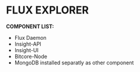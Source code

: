 # FLUX EXPLORER
<b> COMPONENT LIST: </b>
- Flux Daemon
- Insight-API
- Insight-UI
- Bitcore-Node
- MongoDB installed separatly as other component



